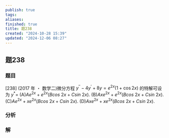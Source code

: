 ```yaml
---
publish: true
tags: 
aliases: 
finished: true
title: 题238
created: "2024-10-28 15:39"
updated: "2024-12-06 08:27"
---
```

## 题238
### 题目
[238] (2017 年 ・ 数学二)微分方程 $y^{\prime\prime}-4y^{\prime}+8y=e^{2x}(1+\cos2x)$ 的特解可设为 $y^{*}=$ 
(A)$Ae^{2x}+e^{2x}(Bcos\:2x+Csin\:2x).$ 
(B)$Axe^{2x}+e^{2x}(Bcos\:2x+Csin\:2x).$ 
(C)$Ae^{2x}+xe^{2x}(Bcos\:2x+Csin\:2x).$ 
(D)$Axe^{2x}+xe^{2x}(Bcos\:2x+Csin\:2x).$
### 分析

### 解
